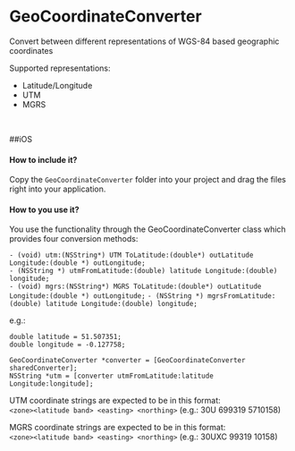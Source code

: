 GeoCoordinateConverter
======================

Convert between different representations of WGS-84 based geographic coordinates


Supported representations:

* Latitude/Longitude 
* UTM
* MGRS

<br/>  

  
##iOS


#### How to include it?
Copy the `GeoCoordinateConverter` folder into your project and drag the files right into your application. 

#### How to you use it?
You use the functionality through the GeoCoordinateConverter class which provides four conversion methods:

`- (void) utm:(NSString*) UTM ToLatitude:(double*) outLatitude Longitude:(double *) outLongitude;`  
`- (NSString *) utmFromLatitude:(double) latitude Longitude:(double) longitude;`  
`- (void) mgrs:(NSString*) MGRS ToLatitude:(double*) outLatitude Longitude:(double *) outLongitude;` 
`- (NSString *) mgrsFromLatitude:(double) latitude Longitude:(double) longitude;` 

e.g.:

	double latitude = 51.507351; 
	double longitude = -0.127758;

    GeoCoordinateConverter *converter = [GeoCoordinateConverter sharedConverter];
    NSString *utm = [converter utmFromLatitude:latitude Longitude:longitude];


UTM coordinate strings are expected to be in this format:  
`<zone><latitude band> <easting> <northing>` (e.g.: 30U 699319 5710158)

MGRS coordinate strings are expected to be in this format:  
`<zone><latitude band> <easting> <northing>` (e.g.: 30UXC 99319 10158)  

